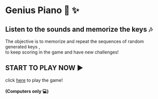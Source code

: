 <h1>Genius Piano   🎹 ✨</h1>

<h2> Listen to the sounds and memorize the keys 🎶  </h2>

The objective is to memorize and repeat the sequences of random generated keys , 
<br/>
to keep scoring in the game and have new challenges!
<img href=""/>
<h2> START TO PLAY NOW ▶️ </h2>


click <a href="https://nathaliamaia.github.io/Genius-Piano/">here</a> to play the game!
<br/>
<br/>
<strong> (Computers only 💻)</strong>

